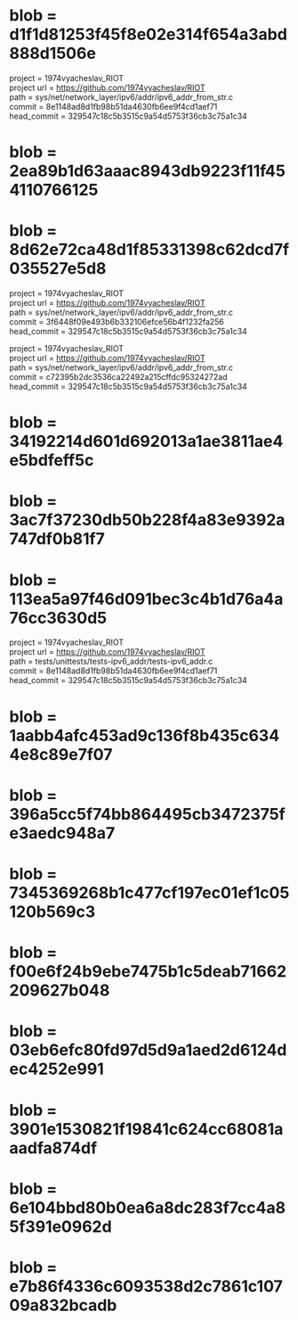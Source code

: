# blob = d1f1d81253f45f8e02e314f654a3abd888d1506e
project = 1974vyacheslav_RIOT  
project url = https://github.com/1974vyacheslav/RIOT  
path = sys/net/network_layer/ipv6/addr/ipv6_addr_from_str.c  
commit = 8e1148ad8d1fb98b51da4630fb6ee9f4cd1aef71  
head_commit = 329547c18c5b3515c9a54d5753f36cb3c75a1c34  

# blob = 2ea89b1d63aaac8943db9223f11f454110766125
# blob = 8d62e72ca48d1f85331398c62dcd7f035527e5d8
project = 1974vyacheslav_RIOT  
project url = https://github.com/1974vyacheslav/RIOT  
path = sys/net/network_layer/ipv6/addr/ipv6_addr_from_str.c  
commit = 3f6448f09e493b6b332106efce56b4f1232fa256  
head_commit = 329547c18c5b3515c9a54d5753f36cb3c75a1c34  

project = 1974vyacheslav_RIOT  
project url = https://github.com/1974vyacheslav/RIOT  
path = sys/net/network_layer/ipv6/addr/ipv6_addr_from_str.c  
commit = c72395b2dc3536ca22492a215cffdc95324272ad  
head_commit = 329547c18c5b3515c9a54d5753f36cb3c75a1c34  

# blob = 34192214d601d692013a1ae3811ae4e5bdfeff5c
# blob = 3ac7f37230db50b228f4a83e9392a747df0b81f7
# blob = 113ea5a97f46d091bec3c4b1d76a4a76cc3630d5
project = 1974vyacheslav_RIOT  
project url = https://github.com/1974vyacheslav/RIOT  
path = tests/unittests/tests-ipv6_addr/tests-ipv6_addr.c  
commit = 8e1148ad8d1fb98b51da4630fb6ee9f4cd1aef71  
head_commit = 329547c18c5b3515c9a54d5753f36cb3c75a1c34  

# blob = 1aabb4afc453ad9c136f8b435c6344e8c89e7f07
# blob = 396a5cc5f74bb864495cb3472375fe3aedc948a7
# blob = 7345369268b1c477cf197ec01ef1c05120b569c3
# blob = f00e6f24b9ebe7475b1c5deab71662209627b048
# blob = 03eb6efc80fd97d5d9a1aed2d6124dec4252e991
# blob = 3901e1530821f19841c624cc68081aaadfa874df
# blob = 6e104bbd80b0ea6a8dc283f7cc4a85f391e0962d
# blob = e7b86f4336c6093538d2c7861c10709a832bcadb
